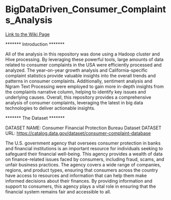 # BigDataDriven_Consumer_Complaints_Analysis

[Link to the Wiki Page](https://github.com/dvaishna/BigDataDriven_Consumer_Complaints_Analysis/wiki)

******* Introduction *******

All of the analysis in this repository was done using a Hadoop cluster and Hive processing. By leveraging these powerful tools, large amounts of data related to consumer complaints in the USA were efficiently processed and analyzed. The year-on-year growth analysis and California-specific complaint statistics provide valuable insights into the overall trends and patterns in consumer complaints. Additionally, sentiment analysis and Ngram Text Processing were employed to gain more in-depth insights from the complaints narrative column, helping to identify key issues and underlying causes. Overall, this repository provides a comprehensive analysis of consumer complaints, leveraging the latest in big data technologies to deliver actionable insights.

******* The Dataset *******

DATASET NAME:  Consumer Financial Protection Bureau Dataset
DATASET URL: https://catalog.data.gov/dataset/consumer-complaint-database

The U.S. government agency that oversees consumer protection in banks and financial institutions is an important resource for individuals seeking to safeguard their financial well-being. This agency provides a wealth of data on finance-related issues faced by consumers, including fraud, scams, and unfair business practices. The agency covers a wide range of companies, regions, and product types, ensuring that consumers across the country have access to resources and information that can help them make informed decisions about their finances. By providing information and support to consumers, this agency plays a vital role in ensuring that the financial system remains fair and accessible to all.
